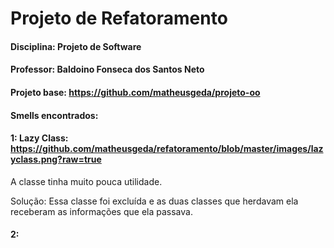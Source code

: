 # Projeto de Refatoramento

#### Disciplina: Projeto de Software

#### Professor: Baldoino Fonseca dos Santos Neto

#### Projeto base: https://github.com/matheusgeda/projeto-oo

#### Smells encontrados:

#### 1: Lazy Class: https://github.com/matheusgeda/refatoramento/blob/master/images/lazyclass.png?raw=true
A classe tinha muito pouca utilidade.

Solução: Essa classe foi excluída e as duas classes que herdavam ela receberam as informações que ela passava.

#### 2: 
